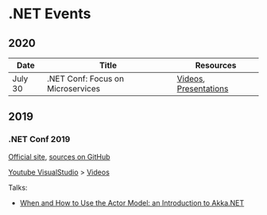 # .NET Events

## 2020

Date | Title | Resources
---- | ----- | ----------
July 30 | .NET Conf: Focus on Microservices | [Videos](https://www.youtube.com/playlist?list=PLdo4fOcmZ0oUc2ShrReCS7KoBbPEONE0p), [Presentations](https://github.com/dotnet-presentations/dotNETConf/tree/master/2020/FocusOnMicroservices)

## 2019

### .NET Conf 2019

[Official site](https://www.dotnetconf.net/), [sources on GitHub](https://github.com/dotnet-presentations/dotnetconf2019)

[Youtube VisualStudio](https://www.youtube.com/user/VisualStudio) > [Videos](https://www.youtube.com/playlist?list=PLReL099Y5nRd04p81Q7p5TtyjCrj9tz1t)

Talks:

- [When and How to Use the Actor Model: an Introduction to Akka.NET](https://www.slideshare.net/mobile/petabridge/net-conf-2019-when-and-how-to-use-the-actor-model-an-introduction-to-akkanet)

